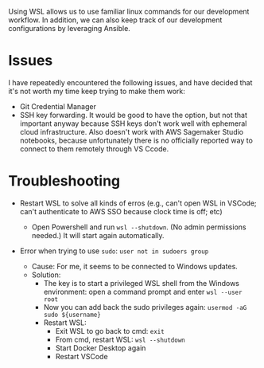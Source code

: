 
Using WSL allows us to use familiar linux commands for our development workflow. In addition, we can also keep track of our development configurations by leveraging Ansible.

# Issues
I have repeatedly encountered the following issues, and have decided that it's not worth my time keep trying to make them work:
- Git Credential Manager
- SSH key forwarding. It would be good to have the option, but not that important anyway because SSH keys don't work well with ephemeral cloud infrastructure. Also doesn't work with AWS Sagemaker Studio notebooks, because unfortunately there is no officially reported way to connect to them remotely through VS Ccode.


# Troubleshooting
- Restart WSL to solve all kinds of erros (e.g., can't open WSL in VSCode; can't authenticate to AWS SSO because clock time is off; etc)
  - Open Powershell and run `wsl --shutdown`. (No admin permissions needed.) It will start again automatically. 

- Error when trying to use `sudo`: `user not in sudoers group`
  - Cause: For me, it seems to be connected to Windows updates.
  - Solution:
    - The key is to start a privileged WSL shell from the Windows environment: open a command prompt and enter `wsl --user root`
    - Now you can add back the sudo privileges again: `usermod -aG sudo ${username}`
    - Restart WSL: 
      - Exit WSL to go back to cmd: `exit`
      - From cmd, restart WSL: `wsl --shutdown`
      - Start Docker Desktop again
      - Restart VSCode
